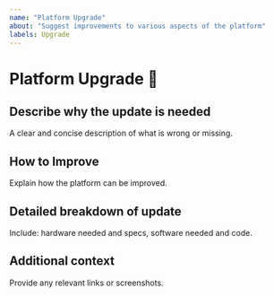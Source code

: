 ```yaml
---
name: "Platform Upgrade"
about: "Suggest improvements to various aspects of the platform"
labels: Upgrade
---
```



# Platform Upgrade 📖

## **Describe why the update is needed**
A clear and concise description of what is wrong or missing.


## **How to Improve**
Explain how the platform can be improved.


## **Detailed breakdown of update**
Include: hardware needed and specs, software needed and code.

## **Additional context**
Provide any relevant links or screenshots.
